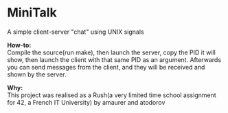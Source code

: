 MiniTalk
=======

A simple client-server "chat" using UNIX signals

<b>How-to:</b> <br />
Compile the source(run make), then launch the server, copy the PID it will show, then launch the client with that same PID as an argument. Afterwards you can send messages from the client, and they will be received and shown by the server.

<b>Why:</b><br />
This project was realised as a Rush(a very limited time school assignment for 42, a French IT University) by amaurer and atodorov

